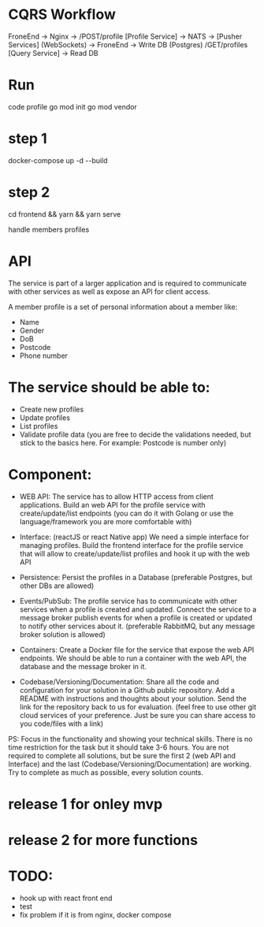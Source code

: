 # CQRS Workflow

FroneEnd -> Nginx -> /POST/profile [Profile Service] -> NATS -> [Pusher Services] (WebSockets) -> FroneEnd
                                   -> Write DB (Postgres)
                     /GET/profiles [Query Service] -> Read DB

# Run
code profile
go mod init
go mod vendor

# step 1
docker-compose up -d --build

# step 2
cd frontend && yarn && yarn serve

handle members profiles

# API
The service is part of a larger application
and is required to communicate with other services as well as expose an API for client access.

A member profile is a set of personal information about a member like:

- Name
- Gender
- DoB
- Postcode
- Phone number

# The service should be able to:

- Create new profiles
- Update profiles
- List profiles
- Validate profile data (you are free to decide the validations needed, but stick to the basics here. 
For example: Postcode is number only) 

# Component:

- WEB API: 
The service has to allow HTTP access from client applications. 
Build an web API for the profile service with create/update/list endpoints 
(you can do it with Golang or use the language/framework you are more comfortable with)

- Interface: (reactJS or react Native app)
We need a simple interface for managing profiles. 
Build the frontend interface for the profile service 
that will allow to create/update/list profiles and hook it up with the web API 

- Persistence: 
Persist the profiles in a Database (preferable Postgres, but other DBs are allowed)

- Events/PubSub:
The profile service has to communicate with other services when a profile is created and updated. 
Connect the service to a message broker 
publish events for when a profile is created or updated to notify other services about it. 
(preferable RabbitMQ, but any message broker solution is allowed)

 - Containers:
Create a Docker file for the service that expose the web API endpoints. 
We should be able to run a container with the web API, the database and the message broker in it.	

- Codebase/Versioning/Documentation:
    Share all the code and configuration for your solution in a Github public repository. 
    Add a README with instructions and thoughts about your solution. 
    Send the link for the repository back to us for evaluation. 
    (feel free to use other git cloud services of your preference. 
    Just be sure you can share access to you code/files with a link)

PS:
 Focus in the functionality and showing your technical skills. 
 There is no time restriction for the task but it should take 3-6 hours. 
 You are not required to complete all solutions, but be sure the first 2 (web API and Interface) and the last (Codebase/Versioning/Documentation) are working. 
 Try to complete as much as possible, every solution counts.

# release 1 for onley mvp
# release 2 for more functions

# TODO:

* hook up with react front end
* test
* fix problem if it is from nginx, docker compose


